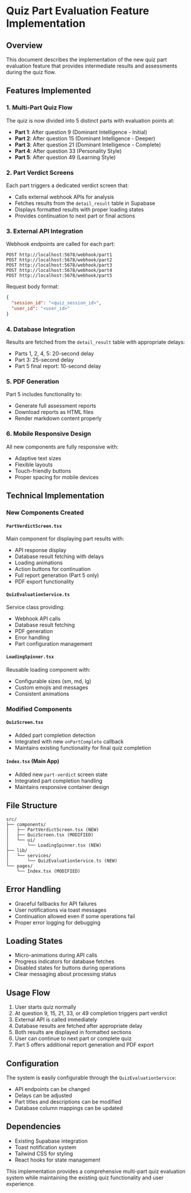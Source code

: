 # Quiz Part Evaluation Feature Implementation

## Overview
This document describes the implementation of the new quiz part evaluation feature that provides intermediate results and assessments during the quiz flow.

## Features Implemented

### 1. Multi-Part Quiz Flow
The quiz is now divided into 5 distinct parts with evaluation points at:
- **Part 1**: After question 9 (Dominant Intelligence - Initial)
- **Part 2**: After question 15 (Dominant Intelligence - Deeper)
- **Part 3**: After question 21 (Dominant Intelligence - Complete)
- **Part 4**: After question 33 (Personality Style)
- **Part 5**: After question 49 (Learning Style)

### 2. Part Verdict Screens
Each part triggers a dedicated verdict screen that:
- Calls external webhook APIs for analysis
- Fetches results from the `detail_result` table in Supabase
- Displays formatted results with proper loading states
- Provides continuation to next part or final actions

### 3. External API Integration
Webhook endpoints are called for each part:
```
POST http://localhost:5678/webhook/part1
POST http://localhost:5678/webhook/part2
POST http://localhost:5678/webhook/part3
POST http://localhost:5678/webhook/part4
POST http://localhost:5678/webhook/part5
```

Request body format:
```json
{
  "session_id": "<quiz_session_id>",
  "user_id": "<user_id>"
}
```

### 4. Database Integration
Results are fetched from the `detail_result` table with appropriate delays:
- Parts 1, 2, 4, 5: 20-second delay
- Part 3: 25-second delay
- Part 5 final report: 10-second delay

### 5. PDF Generation
Part 5 includes functionality to:
- Generate full assessment reports
- Download reports as HTML files
- Render markdown content properly

### 6. Mobile Responsive Design
All new components are fully responsive with:
- Adaptive text sizes
- Flexible layouts
- Touch-friendly buttons
- Proper spacing for mobile devices

## Technical Implementation

### New Components Created

#### `PartVerdictScreen.tsx`
Main component for displaying part results with:
- API response display
- Database result fetching with delays
- Loading animations
- Action buttons for continuation
- Full report generation (Part 5 only)
- PDF export functionality

#### `QuizEvaluationService.ts`
Service class providing:
- Webhook API calls
- Database result fetching
- PDF generation
- Error handling
- Part configuration management

#### `LoadingSpinner.tsx`
Reusable loading component with:
- Configurable sizes (sm, md, lg)
- Custom emojis and messages
- Consistent animations

### Modified Components

#### `QuizScreen.tsx`
- Added part completion detection
- Integrated with new `onPartComplete` callback
- Maintains existing functionality for final quiz completion

#### `Index.tsx` (Main App)
- Added new `part-verdict` screen state
- Integrated part completion handling
- Maintains responsive container design

## File Structure
```
src/
├── components/
│   ├── PartVerdictScreen.tsx (NEW)
│   ├── QuizScreen.tsx (MODIFIED)
│   └── ui/
│       └── LoadingSpinner.tsx (NEW)
├── lib/
│   └── services/
│       └── QuizEvaluationService.ts (NEW)
└── pages/
    └── Index.tsx (MODIFIED)
```

## Error Handling
- Graceful fallbacks for API failures
- User notifications via toast messages
- Continuation allowed even if some operations fail
- Proper error logging for debugging

## Loading States
- Micro-animations during API calls
- Progress indicators for database fetches
- Disabled states for buttons during operations
- Clear messaging about processing status

## Usage Flow
1. User starts quiz normally
2. At question 9, 15, 21, 33, or 49 completion triggers part verdict
3. External API is called immediately
4. Database results are fetched after appropriate delay
5. Both results are displayed in formatted sections
6. User can continue to next part or complete quiz
7. Part 5 offers additional report generation and PDF export

## Configuration
The system is easily configurable through the `QuizEvaluationService`:
- API endpoints can be changed
- Delays can be adjusted
- Part titles and descriptions can be modified
- Database column mappings can be updated

## Dependencies
- Existing Supabase integration
- Toast notification system
- Tailwind CSS for styling
- React hooks for state management

This implementation provides a comprehensive multi-part quiz evaluation system while maintaining the existing quiz functionality and user experience.
